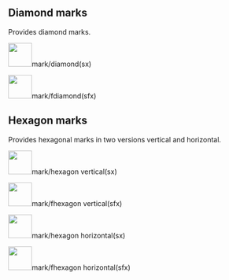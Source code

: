 
## Diamond marks
Provides diamond marks.

<img src="../../assets/markdiamond(sx).svg" width="48">mark/diamond(sx)

<img src="../../assets/markfdiamond(sfx).svg" width="48">mark/fdiamond(sfx)

## Hexagon marks
Provides hexagonal marks in two versions vertical and horizontal.

<img src="../../assets/markhexagon vertical(sx).svg" width="48">mark/hexagon vertical(sx)

<img src="../../assets/markfhexagon vertical(sfx).svg" width="48">mark/fhexagon vertical(sfx)

<img src="../../assets/markhexagon horizontal(sx).svg" width="48">mark/hexagon horizontal(sx)

<img src="../../assets/markfhexagon horizontal(sfx).svg" width="48">mark/fhexagon horizontal(sfx)
